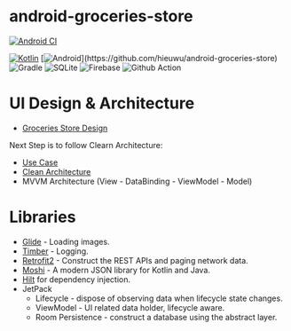 # android-groceries-store
[![Android CI](https://github.com/hieuwu/android-groceries-store/actions/workflows/app-build.yml/badge.svg?branch=main)](https://github.com/hieuwu/android-groceries-store/actions/workflows/app-build.yml)

[![Kotlin](https://img.shields.io/badge/kotlin-%23FF5722.svg?&style=for-the-badge&logo=kotlin&logoColor=white)](https://github.com/hieuwu/android-groceries-store)
[![Android](https://img.shields.io/badge/android-teal.svg?&style=for-the-badge&logo=android&logoColor=white")](https://github.com/hieuwu/android-groceries-store)
![Gradle](https://img.shields.io/badge/Gradle-545454.svg?&style=for-the-badge&logo=gradle&logoColor=white)
![SQLite](https://img.shields.io/badge/SQLite-003B57.svg?&style=for-the-badge&logo=sqlite&logoColor=0772de)
![Firebase](https://img.shields.io/badge/Firebase-b0b0b0.svg?&style=for-the-badge&logo=firebase&logoColor=FFCA28)
![Github Action](https://img.shields.io/badge/Github%20Actions-424a53.svg?&style=for-the-badge&logo=githubactions&logoColor=white)

# UI Design & Architecture
- [Groceries Store Design](https://www.figma.com/file/exhlJtkLIcHvfxd8SDja3T/Online-Groceries-App-UI-(Community)?node-id=1%3A2)

Next Step is to follow Clearn Architecture:
- [Use Case](https://proandroiddev.com/why-you-need-use-cases-interactors-142e8a6fe576)
- [Clean Architecture](https://medium.com/@dmilicic/a-detailed-guide-on-developing-android-apps-using-the-clean-architecture-pattern-d38d71e94029)
- MVVM Architecture (View - DataBinding - ViewModel - Model)

# Libraries
- [Glide](https://github.com/bumptech/glide) - Loading images.
- [Timber](https://github.com/JakeWharton/timber) - Logging.
- [Retrofit2](https://github.com/square/retrofit) - Construct the REST APIs and paging network data.
- [Moshi](https://github.com/square/moshi/) - A modern JSON library for Kotlin and Java.
- [Hilt](https://dagger.dev/hilt/) for dependency injection.
- JetPack
  - Lifecycle - dispose of observing data when lifecycle state changes.
  - ViewModel - UI related data holder, lifecycle aware.
  - Room Persistence - construct a database using the abstract layer.

